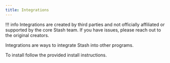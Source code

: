 ```yaml
---
title: Integrations
---
```


!!! info
    Integrations are created by third parties and not officially affiliated or supported by the core Stash team. If you have issues, please reach out to the original creators.

Integrations are ways to integrate Stash into other programs.

To install follow the provided install instructions.